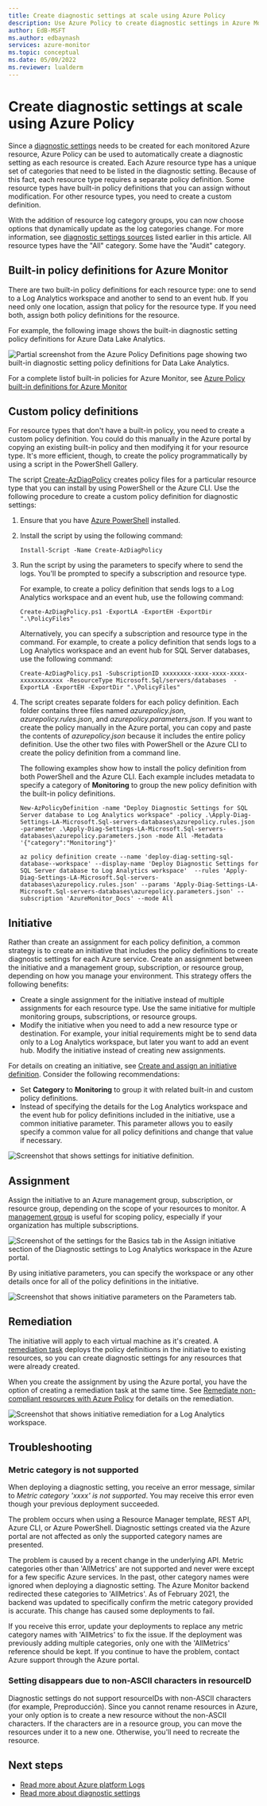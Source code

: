 ```yaml
---
title: Create diagnostic settings at scale using Azure Policy
description: Use Azure Policy to create diagnostic settings in Azure Monitor to be created at scale as each Azure resource is created.
author: EdB-MSFT
ms.author: edbaynash
services: azure-monitor
ms.topic: conceptual
ms.date: 05/09/2022
ms.reviewer: lualderm
---
```


# Create diagnostic settings at scale using Azure Policy
Since a [diagnostic settings](diagnostic-settings.md) needs to be created for each monitored Azure resource, Azure Policy can be used to automatically create a diagnostic setting as each resource is created. Each Azure resource type has a unique set of categories that need to be listed in the diagnostic setting. Because of this fact, each resource type requires a separate policy definition. Some resource types have built-in policy definitions that you can assign without modification. For other resource types, you need to create a custom definition. 

With the addition of resource log category groups, you can now choose options that dynamically update as the log categories change.  For more information, see [diagnostic settings sources](diagnostic-settings.md#sources) listed earlier in this article. All resource types have the "All" category. Some have the "Audit" category.  

## Built-in policy definitions for Azure Monitor
There are two built-in policy definitions for each resource type: one to send to a Log Analytics workspace and another to send to an event hub. If you need only one location, assign that policy for the resource type. If you need both, assign both policy definitions for the resource.

For example, the following image shows the built-in diagnostic setting policy definitions for Azure Data Lake Analytics.

![Partial screenshot from the Azure Policy Definitions page showing two built-in diagnostic setting policy definitions for Data Lake Analytics.](media/diagnostic-settings-policy/built-in-diagnostic-settings.png)

For a complete listof built-in policies for Azure Monitor, see [Azure Policy built-in definitions for Azure Monitor](../policy-reference.md)

## Custom policy definitions
For resource types that don't have a built-in policy, you need to create a custom policy definition. You could do this manually in the Azure portal by copying an existing built-in policy and then modifying it for your resource type. It's more efficient, though, to create the policy programmatically by using a script in the PowerShell Gallery.

The script [Create-AzDiagPolicy](https://www.powershellgallery.com/packages/Create-AzDiagPolicy) creates policy files for a particular resource type that you can install by using PowerShell or the Azure CLI. Use the following procedure to create a custom policy definition for diagnostic settings:

1. Ensure that you have [Azure PowerShell](/powershell/azure/install-az-ps) installed.
2. Install the script by using the following command:
  
    ```azurepowershell
    Install-Script -Name Create-AzDiagPolicy
    ```

3. Run the script by using the parameters to specify where to send the logs. You'll be prompted to specify a subscription and resource type. 

   For example, to create a policy definition that sends logs to a Log Analytics workspace and an event hub, use the following command:

   ```azurepowershell
   Create-AzDiagPolicy.ps1 -ExportLA -ExportEH -ExportDir ".\PolicyFiles"  
   ```

   Alternatively, you can specify a subscription and resource type in the command. For example, to create a policy definition that sends logs to a Log Analytics workspace and an event hub for SQL Server databases, use the following command:

   ```azurepowershell
   Create-AzDiagPolicy.ps1 -SubscriptionID xxxxxxxx-xxxx-xxxx-xxxx-xxxxxxxxxxxx -ResourceType Microsoft.Sql/servers/databases  -ExportLA -ExportEH -ExportDir ".\PolicyFiles"  
   ```

5. The script creates separate folders for each policy definition. Each folder contains three files named *azurepolicy.json*, *azurepolicy.rules.json*, and *azurepolicy.parameters.json*. If you want to create the policy manually in the Azure portal, you can copy and paste the contents of *azurepolicy.json* because it includes the entire policy definition. Use the other two files with PowerShell or the Azure CLI to create the policy definition from a command line.

   The following examples show how to install the policy definition from both PowerShell and the Azure CLI. Each example includes metadata to specify a category of **Monitoring** to group the new policy definition with the built-in policy definitions.

   ```azurepowershell
   New-AzPolicyDefinition -name "Deploy Diagnostic Settings for SQL Server database to Log Analytics workspace" -policy .\Apply-Diag-Settings-LA-Microsoft.Sql-servers-databases\azurepolicy.rules.json -parameter .\Apply-Diag-Settings-LA-Microsoft.Sql-servers-databases\azurepolicy.parameters.json -mode All -Metadata '{"category":"Monitoring"}'
   ```

   ```azurecli
   az policy definition create --name 'deploy-diag-setting-sql-database--workspace' --display-name 'Deploy Diagnostic Settings for SQL Server database to Log Analytics workspace'  --rules 'Apply-Diag-Settings-LA-Microsoft.Sql-servers-databases\azurepolicy.rules.json' --params 'Apply-Diag-Settings-LA-Microsoft.Sql-servers-databases\azurepolicy.parameters.json' --subscription 'AzureMonitor_Docs' --mode All
   ```

## Initiative
Rather than create an assignment for each policy definition, a common strategy is to create an initiative that includes the policy definitions to create diagnostic settings for each Azure service. Create an assignment between the initiative and a management group, subscription, or resource group, depending on how you manage your environment. This strategy offers the following benefits:

- Create a single assignment for the initiative instead of multiple assignments for each resource type. Use the same initiative for multiple monitoring groups, subscriptions, or resource groups.
- Modify the initiative when you need to add a new resource type or destination. For example, your initial requirements might be to send data only to a Log Analytics workspace, but later you want to add an event hub. Modify the initiative instead of creating new assignments.

For details on creating an initiative, see [Create and assign an initiative definition](../../governance/policy/tutorials/create-and-manage.md#create-and-assign-an-initiative-definition). Consider the following recommendations:

- Set **Category** to **Monitoring** to group it with related built-in and custom policy definitions.
- Instead of specifying the details for the Log Analytics workspace and the event hub for policy definitions included in the initiative, use a common initiative parameter. This parameter allows you to easily specify a common value for all policy definitions and change that value if necessary.

![Screenshot that shows settings for initiative definition.](media/diagnostic-settings-policy/initiative-definition.png)

## Assignment 
Assign the initiative to an Azure management group, subscription, or resource group, depending on the scope of your resources to monitor. A [management group](../../governance/management-groups/overview.md) is useful for scoping policy, especially if your organization has multiple subscriptions.

![Screenshot of the settings for the Basics tab in the Assign initiative section of the Diagnostic settings to Log Analytics workspace in the Azure portal.](media/diagnostic-settings-policy/initiative-assignment.png)

By using initiative parameters, you can specify the workspace or any other details once for all of the policy definitions in the initiative. 

![Screenshot that shows initiative parameters on the Parameters tab.](media/diagnostic-settings-policy/initiative-parameters.png)

## Remediation
The initiative will apply to each virtual machine as it's created. A [remediation task](../../governance/policy/how-to/remediate-resources.md) deploys the policy definitions in the initiative to existing resources, so you can create diagnostic settings for any resources that were already created.

When you create the assignment by using the Azure portal, you have the option of creating a remediation task at the same time. See [Remediate non-compliant resources with Azure Policy](../../governance/policy/how-to/remediate-resources.md) for details on the remediation.

![Screenshot that shows initiative remediation for a Log Analytics workspace.](media/diagnostic-settings-policy/initiative-remediation.png)

## Troubleshooting

### Metric category is not supported

When deploying a diagnostic setting, you receive an error message, similar to *Metric category 'xxxx' is not supported*. You may receive this error even though your previous deployment succeeded. 

The problem occurs when using a Resource Manager template, REST API, Azure CLI, or Azure PowerShell. Diagnostic settings created via the Azure portal are not affected as only the supported category names are presented.

The problem is caused by a recent change in the underlying API. Metric categories other than 'AllMetrics' are not supported and never were except for a few specific Azure services. In the past, other category names were ignored when deploying a diagnostic setting. The Azure Monitor backend redirected these categories to 'AllMetrics'.  As of February 2021, the backend was updated to specifically confirm the metric category provided is accurate. This change has caused some deployments to fail.

If you receive this error, update your deployments to replace any metric category names with 'AllMetrics' to fix the issue. If the deployment was previously adding multiple categories, only one with the 'AllMetrics' reference should be kept. If you continue to have the problem, contact Azure support through the Azure portal. 

### Setting disappears due to non-ASCII characters in resourceID

Diagnostic settings do not support resourceIDs with non-ASCII characters (for example, Preproducción). Since you cannot rename resources in Azure, your only option is to create a new resource without the non-ASCII characters. If the characters are in a resource group, you can move the resources under it to a new one. Otherwise, you'll need to recreate the resource.

## Next steps

- [Read more about Azure platform Logs](./platform-logs-overview.md)
- [Read more about diagnostic settings](./diagnostic-settings.md)
